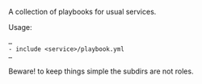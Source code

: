 A collection of playbooks for usual services.

Usage:

	…
	- include <service>/playbook.yml
	…

Beware! to keep things simple the subdirs are not roles.